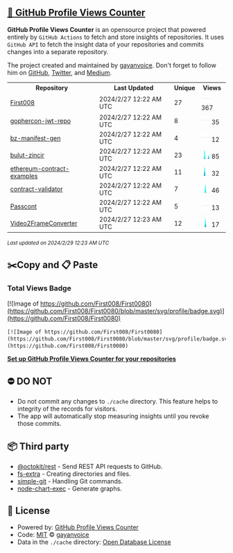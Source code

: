## [🚀 GitHub Profile Views Counter](https://github.com/gayanvoice/github-profile-views-counter)
**GitHub Profile Views Counter** is an opensource project that powered entirely by  `GitHub Actions` to fetch and store insights of repositories.
It uses `GitHub API` to fetch the insight data of your repositories and commits changes into a separate repository.

The project created and maintained by [gayanvoice](https://github.com/gayanvoice). Don't forget to follow him on [GitHub](https://github.com/gayanvoice), [Twitter](https://twitter.com/gayanvoice), and [Medium](https://gayanvoice.medium.com/).

<table>
	<tr>
		<th>
			Repository
		</th>
		<th>
			Last Updated
		</th>
		<th>
			Unique
		</th>
		<th>
			Views
		</th>
	</tr>
	<tr>
		<td>
			<a href="https://github.com/First008/First0080/tree/master/readme/348337317/year.md">
				First008
			</a>
		</td>
		<td>
			2024/2/27 12:22 AM UTC
		</td>
		<td>
			27
		</td>
		<td>
			<img alt="Response time graph" src="https://github.com/First008/First0080/raw/master/graph/348337317/small/year.png" height="20"> 367
		</td>
	</tr>
	<tr>
		<td>
			<a href="https://github.com/First008/First0080/tree/master/readme/422092179/year.md">
				gophercon-jwt-repo
			</a>
		</td>
		<td>
			2024/2/27 12:22 AM UTC
		</td>
		<td>
			8
		</td>
		<td>
			<img alt="Response time graph" src="https://github.com/First008/First0080/raw/master/graph/422092179/small/year.png" height="20"> 35
		</td>
	</tr>
	<tr>
		<td>
			<a href="https://github.com/First008/First0080/tree/master/readme/421164512/year.md">
				bz-manifest-gen
			</a>
		</td>
		<td>
			2024/2/27 12:22 AM UTC
		</td>
		<td>
			4
		</td>
		<td>
			<img alt="Response time graph" src="https://github.com/First008/First0080/raw/master/graph/421164512/small/year.png" height="20"> 12
		</td>
	</tr>
	<tr>
		<td>
			<a href="https://github.com/First008/First0080/tree/master/readme/421063547/year.md">
				bulut-zincir
			</a>
		</td>
		<td>
			2024/2/27 12:22 AM UTC
		</td>
		<td>
			23
		</td>
		<td>
			<img alt="Response time graph" src="https://github.com/First008/First0080/raw/master/graph/421063547/small/year.png" height="20"> 85
		</td>
	</tr>
	<tr>
		<td>
			<a href="https://github.com/First008/First0080/tree/master/readme/385502222/year.md">
				ethereum-contract-examples
			</a>
		</td>
		<td>
			2024/2/27 12:22 AM UTC
		</td>
		<td>
			11
		</td>
		<td>
			<img alt="Response time graph" src="https://github.com/First008/First0080/raw/master/graph/385502222/small/year.png" height="20"> 32
		</td>
	</tr>
	<tr>
		<td>
			<a href="https://github.com/First008/First0080/tree/master/readme/385501407/year.md">
				contract-validator
			</a>
		</td>
		<td>
			2024/2/27 12:22 AM UTC
		</td>
		<td>
			7
		</td>
		<td>
			<img alt="Response time graph" src="https://github.com/First008/First0080/raw/master/graph/385501407/small/year.png" height="20"> 46
		</td>
	</tr>
	<tr>
		<td>
			<a href="https://github.com/First008/First0080/tree/master/readme/381924543/year.md">
				Passcont
			</a>
		</td>
		<td>
			2024/2/27 12:22 AM UTC
		</td>
		<td>
			5
		</td>
		<td>
			<img alt="Response time graph" src="https://github.com/First008/First0080/raw/master/graph/381924543/small/year.png" height="20"> 13
		</td>
	</tr>
	<tr>
		<td>
			<a href="https://github.com/First008/First0080/tree/master/readme/350683139/year.md">
				Video2FrameConverter
			</a>
		</td>
		<td>
			2024/2/27 12:23 AM UTC
		</td>
		<td>
			12
		</td>
		<td>
			<img alt="Response time graph" src="https://github.com/First008/First0080/raw/master/graph/350683139/small/year.png" height="20"> 17
		</td>
	</tr>
</table>

<small><i>Last updated on 2024/2/29 12:23 AM UTC</i></small>

## ✂️Copy and 📋 Paste
### Total Views Badge
[![Image of https://github.com/First008/First0080](https://github.com/First008/First0080/blob/master/svg/profile/badge.svg)](https://github.com/First008/First0080)

```readme
[![Image of https://github.com/First008/First0080](https://github.com/First008/First0080/blob/master/svg/profile/badge.svg)](https://github.com/First008/First0080)
```
[**Set up GitHub Profile Views Counter for your repositories**](https://github.com/gayanvoice/github-profile-views-counter)
## ⛔ DO NOT
- Do not commit any changes to `./cache` directory. This feature helps to integrity of the records for visitors.
- The app will automatically stop measuring insights until you revoke those commits.
## 📦 Third party

- [@octokit/rest](https://www.npmjs.com/package/@octokit/rest) - Send REST API requests to GitHub.
- [fs-extra](https://www.npmjs.com/package/fs-extra) - Creating directories and files.
- [simple-git](https://www.npmjs.com/package/simple-git) - Handling Git commands.
- [node-chart-exec](https://www.npmjs.com/package/node-chart-exec) - Generate graphs.
## 📄 License
- Powered by: [GitHub Profile Views Counter](https://github.com/gayanvoice/github-profile-views-counter)
- Code: [MIT](./LICENSE) © [gayanvoice](https://github.com/gayanvoice)
- Data in the `./cache` directory: [Open Database License](https://opendatacommons.org/licenses/odbl/1-0/)